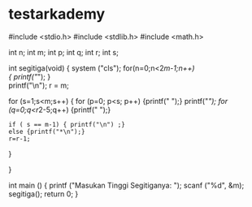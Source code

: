 # testarkademy
#include <stdio.h>
#include <stdlib.h>
#include <math.h>

int n;
int m;
int p;
int q;
int r;
int s;

int segitiga(void)
{  system ("cls");
	for(n=0;n<2*m-1;n++)	
	{ printf("*");
		}	
   printf("\n");
   r = m;
   
   for (s=1;s<m;s++)
   {  for (p=0; p<s; p++)
   		{printf(" ");}
   	printf("*");
   	   for (q=0;q<r*2-5;q++)
   	   {printf(" ");}
   	   
   	if ( s == m-1) { printf("\n") ;}
   	else {printf("*\n");}
   	r=r-1;
   }
	
}

int main ()
{ 
printf ("Masukan Tinggi Segitiganya: ");
		scanf ("%d", &m);
		segitiga();
return 0;
}





